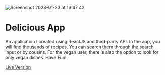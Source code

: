 
![Screenshot 2023-01-23 at 16 47 42](https://user-images.githubusercontent.com/93989404/214084291-ab629337-3ed7-47af-94b3-01bcbe6fefdf.png)

# Delicious App

An application I created using ReactJS and third-party API. In the app, you will find thousands of recipes. You can search them through the search input or by cousins. For the vegan user, there is also the option to look for only vegan dishes.
Have Fun!

[Live Version](https://delicius-food-czd2000ex-urieskenasy.vercel.app/)
